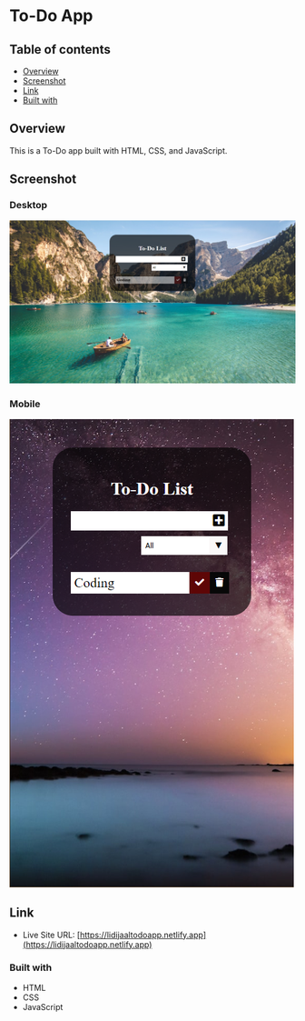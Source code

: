 # To-Do App


## Table of contents

- [Overview](#overview)
- [Screenshot](#screenshot)
- [Link](#links)
- [Built with](#built-with)



## Overview
   This is a To-Do app built with HTML, CSS, and JavaScript.


## Screenshot

### Desktop
![](Images/Screenshot_2.png)
### Mobile
![](Images/Screenshot_1.png)

## Link
- Live Site URL: [https://lidijaaltodoapp.netlify.app](https://lidijaaltodoapp.netlify.app) 

### Built with
- HTML
- CSS
- JavaScript
 

